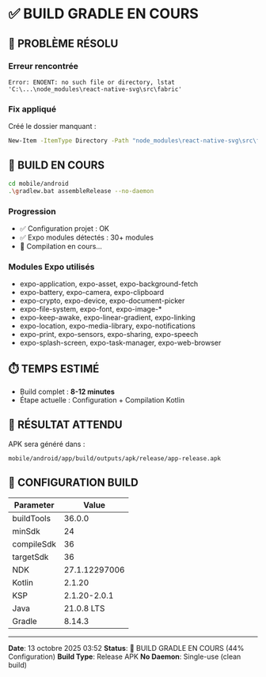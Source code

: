 # ✅ BUILD GRADLE EN COURS

## 🔧 PROBLÈME RÉSOLU

### Erreur rencontrée
```
Error: ENOENT: no such file or directory, lstat 
'C:\...\node_modules\react-native-svg\src\fabric'
```

### Fix appliqué
Créé le dossier manquant :
```bash
New-Item -ItemType Directory -Path "node_modules\react-native-svg\src\fabric"
```

## 🚀 BUILD EN COURS

```bash
cd mobile/android
.\gradlew.bat assembleRelease --no-daemon
```

### Progression
- ✅ Configuration projet : OK
- ✅ Expo modules détectés : 30+ modules
- 🔄 Compilation en cours...

### Modules Expo utilisés
- expo-application, expo-asset, expo-background-fetch
- expo-battery, expo-camera, expo-clipboard
- expo-crypto, expo-device, expo-document-picker
- expo-file-system, expo-font, expo-image-*
- expo-keep-awake, expo-linear-gradient, expo-linking
- expo-location, expo-media-library, expo-notifications
- expo-print, expo-sensors, expo-sharing, expo-speech
- expo-splash-screen, expo-task-manager, expo-web-browser

## ⏱️ TEMPS ESTIMÉ

- Build complet : **8-12 minutes**
- Étape actuelle : Configuration + Compilation Kotlin

## 📍 RÉSULTAT ATTENDU

APK sera généré dans :
```
mobile/android/app/build/outputs/apk/release/app-release.apk
```

## 🎯 CONFIGURATION BUILD

| Parameter | Value |
|-----------|-------|
| buildTools | 36.0.0 |
| minSdk | 24 |
| compileSdk | 36 |
| targetSdk | 36 |
| NDK | 27.1.12297006 |
| Kotlin | 2.1.20 |
| KSP | 2.1.20-2.0.1 |
| Java | 21.0.8 LTS |
| Gradle | 8.14.3 |

---

**Date**: 13 octobre 2025 03:52
**Status**: 🔄 BUILD GRADLE EN COURS (44% Configuration)
**Build Type**: Release APK
**No Daemon**: Single-use (clean build)
